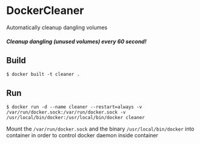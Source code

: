 # DockerCleaner
Automatically cleanup dangling volumes

##### Cleanup dangling (unused volumes) every 60 second!

## Build
`$ docker built -t cleaner .`

## Run
`$ docker run -d --name cleaner --restart=always -v /var/run/docker.sock:/var/run/docker.sock -v /usr/local/bin/docker:/usr/local/bin/docker cleaner`

Mount the `/var/run/docker.sock` and the binary `/usr/local/bin/docker` into container in order to control docker daemon inside container
